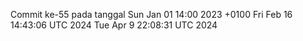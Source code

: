 Commit ke-55 pada tanggal Sun Jan 01 14:00 2023 +0100
Fri Feb 16 14:43:06 UTC 2024
Tue Apr  9 22:08:31 UTC 2024
